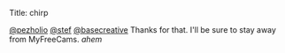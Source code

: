Title: chirp

<a href="http://twitter.com/pezholio">@pezholio</a> <a href="http://twitter.com/stef">@stef</a> <a href="http://twitter.com/basecreative">@basecreative</a> Thanks for that. I'll be sure to stay away from MyFreeCams. *ahem*
